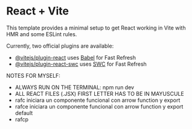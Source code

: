 # React + Vite

This template provides a minimal setup to get React working in Vite with HMR and some ESLint rules.

Currently, two official plugins are available:

- [@vitejs/plugin-react](https://github.com/vitejs/vite-plugin-react/blob/main/packages/plugin-react/README.md) uses [Babel](https://babeljs.io/) for Fast Refresh
- [@vitejs/plugin-react-swc](https://github.com/vitejs/vite-plugin-react-swc) uses [SWC](https://swc.rs/) for Fast Refresh


NOTES FOR MYSELF:
- ALWAYS RUN ON THE TERMINAL: npm run dev
- ALL REACT FILES (.JSX) FIRST LETTER HAS TO BE IN MAYUSCULE
- rafc iniciara un componente funcional con arrow function y export
- rafce iniciara un componente funcional con arrow function y export default
- rafcp